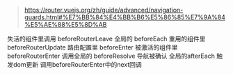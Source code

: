 > https://router.vuejs.org/zh/guide/advanced/navigation-guards.html#%E7%BB%84%E4%BB%B6%E5%86%85%E7%9A%84%E5%AE%88%E5%8D%AB

失活的组件里调用 beforeRouterLeave
全局的 beforeEach
重用的组件里 beforeRouterUpdate
路由配置里 beforeEnter
被激活的组件里 beforeRouterEnter
调用全局的 beforeResolve
导航被确认
全局的afterEach
触发dom更新
调用beforeRouterEnter中的next回调
